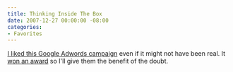 ```yaml
---
title: Thinking Inside The Box
date: 2007-12-27 00:00:00 -08:00
categories:
- Favorites
---
```


<p><a href="http://www.bannerblog.com.au/2007/12/sixt_ascii_text_ads.php">I liked this Google Adwords campaign</a> even if it might not have been real. It <a href="http://www.eurobestlive.com/winners/quick.cfm?entry_type_id_list=5&amp;prize_code_list=&amp;country_code_list=&amp;keywords=&amp;go=1">won an award</a> so I'll give them the benefit of the doubt.</p>
